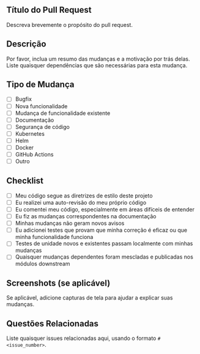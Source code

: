 ## Título do Pull Request

Descreva brevemente o propósito do pull request.

## Descrição

Por favor, inclua um resumo das mudanças e a motivação por trás delas. Liste quaisquer dependências que são necessárias para esta mudança.

## Tipo de Mudança

- [ ] Bugfix
- [ ] Nova funcionalidade
- [ ] Mudança de funcionalidade existente
- [ ] Documentação
- [ ] Segurança de código
- [ ] Kubernetes
- [ ] Helm
- [ ] Docker
- [ ] GitHub Actions
- [ ] Outro

## Checklist

- [ ] Meu código segue as diretrizes de estilo deste projeto
- [ ] Eu realizei uma auto-revisão do meu próprio código
- [ ] Eu comentei meu código, especialmente em áreas difíceis de entender
- [ ] Eu fiz as mudanças correspondentes na documentação
- [ ] Minhas mudanças não geram novos avisos
- [ ] Eu adicionei testes que provam que minha correção é eficaz ou que minha funcionalidade funciona
- [ ] Testes de unidade novos e existentes passam localmente com minhas mudanças
- [ ] Quaisquer mudanças dependentes foram mescladas e publicadas nos módulos downstream

## Screenshots (se aplicável)

Se aplicável, adicione capturas de tela para ajudar a explicar suas mudanças.

## Questões Relacionadas

Liste quaisquer issues relacionadas aqui, usando o formato `#<issue_number>`.